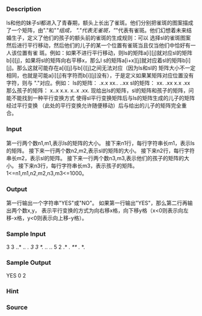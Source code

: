 
### Description
ls和他的妹子sl都进入了青春期，额头上长出了雀斑。他们分别把雀斑的图案描成了一个矩阵，由"."和"*"组成，
"."代表无雀斑，"*"代表有雀斑。他们幻想着未来结婚生子，定义了他们的孩子的额头前的雀斑的生成规则：可以
选择sl的雀斑图案然后进行平行移动，然后他们的儿子的某一个位置有雀斑当且仅当他们中恰好有一人该位置有雀
斑。例如：如果不进行平行移动，则ls的矩阵a[i][j]就对应sl的矩阵b[i][j]，如果将sl的矩阵向右平移x，那么l
s的矩阵a[i+x][j]就对应着sl的矩阵b[i][j]。那么这就可能存在a[i][j]与b[i][j]之间无法对应（因为ls和sl的
矩阵大小不一定相同，也就是可能a[i][j]有字符而b[i][j]没有），于是定义如果某矩阵对应位置没有字符，则与
"."对应。例如：
ls的矩阵：
.x.x
xx..
..xx
sl的矩阵：
xx.
.xx
x.x
.xx
那么孩子的矩阵：
x..x
x.x.
x..x
.xx.
现给出ls的矩阵，sl的矩阵和孩子的矩阵，问能不能找到一种平行变换方式
使得sl平行变换矩阵后与ls的矩阵生成的儿子的矩阵经过平行变换
（此处的平行变换允许随便移动）后与给出的儿子的矩阵完全重合。


### Input
第一行两个数n1,m1,表示ls的矩阵的大小。
接下来n1行，每行字符串长m1，表示ls的矩阵。
接下来一行两个数n2,m2,表示sl的矩阵的大小。
接下来n2行，每行字符串长m2，表示sl的矩阵。
接下来一行两个数n3,m3,表示他们的孩子的矩阵的大小。
接下来n3行，每行字符串长m3，表示孩子的矩阵。
1<=n1,m1,n2,m2,n3,m3<=1000。


### Output
第一行输出一个字符串"YES"或"NO"。
如果第一行输出"YES"，那么第二行再输出两个数x,y，
表示平行变换的方式为向右移x格，向下移y格（x<0则表示向左移-x格，y<0则表示向上移-y格）。


### Sample Input
3 3
..*
.*.
*.*
3 3
**.
..*
.*.
5 2
.*
*.
**
.*
*.
### Sample Output
YES
0 2
### Hint

### Source
